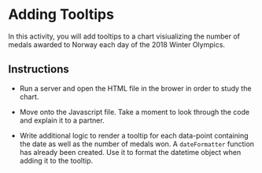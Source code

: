 # Adding Tooltips

In this activity, you will add tooltips to a chart visiualizing the number of medals awarded to Norway each day of the 2018 Winter Olympics.

## Instructions

* Run a server and open the HTML file in the brower in order to study the chart.

* Move onto the Javascript file.  Take a moment to look through the code and explain it to a partner.

* Write additional logic to render a tooltip for each data-point containing the date as well as the number of medals won.  A `dateFormatter` function has already been created.  Use it to format the datetime object when adding it to the tooltip.
